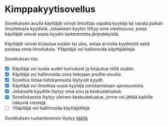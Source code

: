 # **Kimppakyytisovellus** 

Sovelluksen avulla käyttäjät voivat ilmoittaa vapaita kyytejä tai varata paikan ilmoitetusta kyydistä. Jokaiseen kyytiin liittyy oma viestiosuus, jossa käyttäjät voivat sopia kyydin tarkemmista järjestelyistä.

Käyttäjät voivat kirjautua sisään tai ulos, antaa arvioita kyydeistä sekä poistaa omia ilmoituksia. Ylläpitäjä voi hallinnoida käyttäjätilejä.

Sovelluksen tila: 
- [x] Käyttäjä voi luoda uudet tunnukset ja kirjautua niillä sisään.
- [X] Käyttäjä voi hallinnoida omia tietojaan profile-sivulta. 
- [x] Sovellus listaa tietokannasta löytyvät kyydit. 
- [x] Käyttäjä voi ilmoittaa uusia kyytejä omistamistaan ajoneuvoista.
- [x] Jokaiselle kyydille löytyy oma sivu ja keskustelualue. 
- [x] Sovelluksesta löytyy yleinen keskustelualue, jonne voi jättää kaikille näkyviä viestejä. 
- [ ] Ylläpitäjä voi hallinnoida käyttäjätilejä 

Sovelluksen tuotantoversio löytyy [täältä](https://kimppakyyti.herokuapp.com/)
